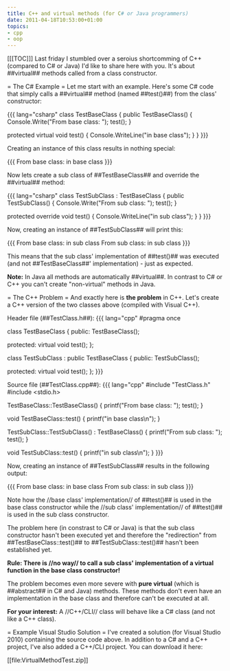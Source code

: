 ```yaml
---
title: C++ and virtual methods (for C# or Java programmers)
date: 2011-04-18T10:53:00+01:00
topics:
- cpp
- oop
---
```


[[[TOC]]]
Last friday I stumbled over a seroius shortcomming of C++ (compared to C# or Java) I'd like to share here with you. It's about ##virtual## methods called from a class constructor.

= The C&#35; Example =
Let me start with an example. Here's some C# code that simply calls a ##virtual## method (named ##test()##) from the class' constructor:

{{{ lang="csharp"
class TestBaseClass {
  public TestBaseClass() {
    Console.Write("From base class: ");
    test();
  }

  protected virtual void test() {
    Console.WriteLine("in base class");
  }
}
}}}

Creating an instance of this class results in nothing special:

{{{
From base class: in base class
}}}

Now lets create a sub class of ##TestBaseClass## and override the ##virtual## method:

{{{ lang="csharp"
class TestSubClass : TestBaseClass {
  public TestSubClass() {
    Console.Write("From sub class: ");
    test();
  }

  protected override void test() {
    Console.WriteLine("in sub class");
  }
}
}}}

Now, creating an instance of ##TestSubClass## will print this:

{{{
From base class: in sub class
From sub class: in sub class
}}}

This means that the sub class' implementation of ##test()## was executed (and not ##TestBaseClass##' implementation) - just as expected.

**Note:** In Java all methods are automatically ##virtual##. In contrast to C# or C++ you can't create "non-virtual" methods in Java.

= The C++ Problem =
And exactly here is **the problem** in C++. Let's create a C++ version of the two classes above (compiled with Visual C++).

Header file (##TestClass.h##):
{{{ lang="cpp"
#pragma once

class TestBaseClass {
public:
  TestBaseClass();

protected:
  virtual void test();
};


class TestSubClass : public TestBaseClass {
public:
  TestSubClass();

protected:
  virtual void test();
};
}}}

Source file (##TestClass.cpp##):
{{{ lang="cpp"
#include "TestClass.h"
#include <stdio.h>

TestBaseClass::TestBaseClass() {
  printf("From base class: ");
  test();
}

void TestBaseClass::test() {
  printf("in base class\n");
}


TestSubClass::TestSubClass() : TestBaseClass() {
  printf("From sub class: ");
  test();
}

void TestSubClass::test() {
  printf("in sub class\n");
}
}}}

Now, creating an instance of ##TestSubClass## results in the following output:

{{{
From base class: in base class
From sub class: in sub class
}}}

Note how the //base class' implementation// of ##test()## is used in the base class constructor while the //sub class' implementation// of ##test()## is used in the sub class constructor.

The problem here (in constrast to C# or Java) is that the sub class constructor hasn't been executed yet and therefore the "redirection" from ##TestBaseClass::test()## to ##TestSubClass::test()## hasn't been established yet.

  **Rule: There is //no way// to call a sub class' implementation of a virtual function in the base class constructor!**

The problem becomes even more severe with **pure virtual** (which is ##abstract## in C# and Java) methods. These methods don't even have an implementation in the base class and therefore can't be executed at all.

**For your interest:** A //C++/CLI// class will behave like a C# class (and not like a C++ class).

= Example Visual Studio Solution =
I've created a solution (for Visual Studio 2010) containing the source code above. In addition to a C# and a C++ project, I've also added a C++/CLI project. You can download it here:

[[file:VirtualMethodTest.zip]]
